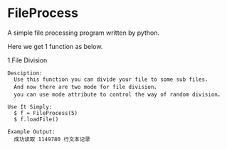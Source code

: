 # FileProcess
A simple file processing program written by python.

Here we get 1 function as below.

1.File Division

    Desciption:
      Use this function you can divide your file to some sub files.
      And now there are two mode for file division， 
      you can use mode attribute to control the way of random division。
      
    Use It Simply:
      $ f = FileProcess(5)
      $ f.loadFile()
      
    Example Output:
      成功读取 1149780 行文本记录
      
    
    
